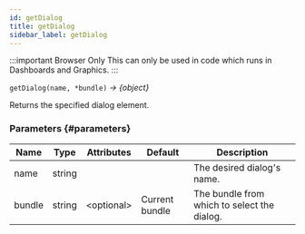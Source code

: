 ```yaml
---
id: getDialog
title: getDialog
sidebar_label: getDialog
---
```


:::important Browser Only
This can only be used in code which runs in Dashboards and Graphics.
:::

`getDialog(name, *bundle)` _→ \{object\}_

Returns the specified dialog element.

### Parameters {#parameters}

| Name   | Type   | Attributes    | Default        | Description                                 |
| ------ | ------ | ------------- | -------------- | ------------------------------------------- |
| name   | string |               |                | The desired dialog's name.                  |
| bundle | string | &lt;optional> | Current bundle | The bundle from which to select the dialog. |

